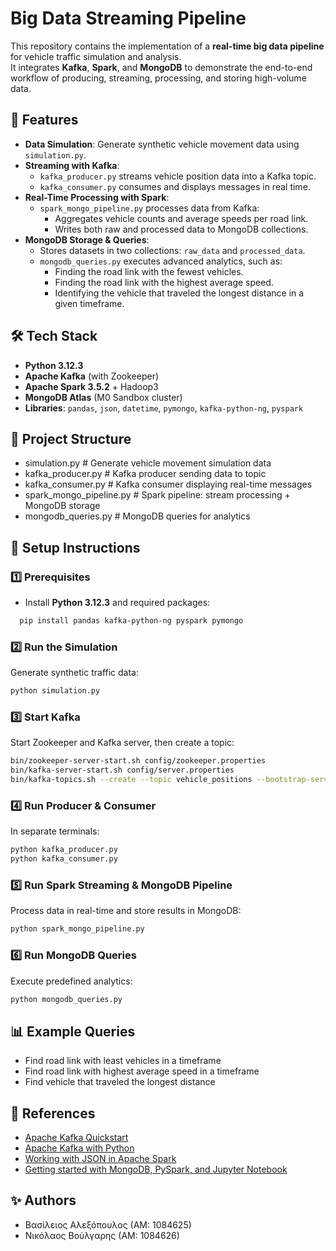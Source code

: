 # Big Data Streaming Pipeline 

This repository contains the implementation of a **real-time big data pipeline** for vehicle traffic simulation and analysis.  
It integrates **Kafka**, **Spark**, and **MongoDB** to demonstrate the end-to-end workflow of producing, streaming, processing, and storing high-volume data.

## 📌 Features
- **Data Simulation**: Generate synthetic vehicle movement data using `simulation.py`.
- **Streaming with Kafka**: 
  - `kafka_producer.py` streams vehicle position data into a Kafka topic.
  - `kafka_consumer.py` consumes and displays messages in real time.
- **Real-Time Processing with Spark**: 
  - `spark_mongo_pipeline.py` processes data from Kafka:
    - Aggregates vehicle counts and average speeds per road link.
    - Writes both raw and processed data to MongoDB collections.
- **MongoDB Storage & Queries**:
  - Stores datasets in two collections: `raw_data` and `processed_data`.
  - `mongodb_queries.py` executes advanced analytics, such as:
    - Finding the road link with the fewest vehicles.
    - Finding the road link with the highest average speed.
    - Identifying the vehicle that traveled the longest distance in a given timeframe.

## 🛠️ Tech Stack
- **Python 3.12.3**
- **Apache Kafka** (with Zookeeper)
- **Apache Spark 3.5.2** + Hadoop3
- **MongoDB Atlas** (M0 Sandbox cluster)
- **Libraries**: `pandas`, `json`, `datetime`, `pymongo`, `kafka-python-ng`, `pyspark`

## 📂 Project Structure
- simulation.py # Generate vehicle movement simulation data
- kafka_producer.py # Kafka producer sending data to topic
- kafka_consumer.py # Kafka consumer displaying real-time messages
- spark_mongo_pipeline.py # Spark pipeline: stream processing + MongoDB storage
- mongodb_queries.py # MongoDB queries for analytics


## 🚀 Setup Instructions

### 1️⃣ Prerequisites
- Install **Python 3.12.3** and required packages:
```bash
  pip install pandas kafka-python-ng pyspark pymongo
```

### 2️⃣ Run the Simulation
Generate synthetic traffic data:
```bash
python simulation.py
```

### 3️⃣ Start Kafka
Start Zookeeper and Kafka server, then create a topic:
```bash
bin/zookeeper-server-start.sh config/zookeeper.properties
bin/kafka-server-start.sh config/server.properties
bin/kafka-topics.sh --create --topic vehicle_positions --bootstrap-server localhost:9092
```

### 4️⃣ Run Producer & Consumer
In separate terminals:
```bash
python kafka_producer.py
python kafka_consumer.py
```

### 5️⃣ Run Spark Streaming & MongoDB Pipeline
Process data in real-time and store results in MongoDB:
```bash
python spark_mongo_pipeline.py
```

### 6️⃣ Run MongoDB Queries
Execute predefined analytics:
```bash
python mongodb_queries.py
```

## 📊 Example Queries
- Find road link with least vehicles in a timeframe
- Find road link with highest average speed in a timeframe
- Find vehicle that traveled the longest distance

## 📖 References
- [Apache Kafka Quickstart](https://kafka.apache.org/quickstart)
- [Apache Kafka with Python](https://dev.to/hesbon/apache-kafka-with-python-laa)
- [Working with JSON in Apache Spark](https://medium.com/expedia-group-tech/working-with-json-in-apache-spark-1ecf553c2a8c)
- [Getting started with MongoDB, PySpark, and Jupyter Notebook](https://www.mongodb.com/company/blog/getting-started-with-mongodb-pyspark-and-jupyter-notebook)

## ✨ Authors
- Βασίλειος Αλεξόπουλος (ΑΜ: 1084625)
- Νικόλαος Βούλγαρης (ΑΜ: 1084626)
